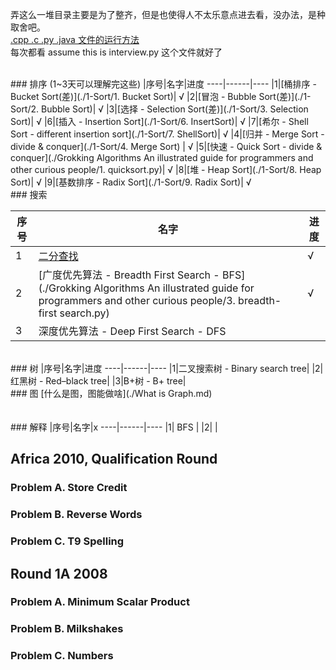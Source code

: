 弄这么一堆目录主要是为了整齐，但是也使得人不太乐意点进去看，没办法，是种取舍吧。  
[.cpp .c .py .java 文件的运行方法](Run.MD)  
每次都看 assume this is interview.py 这个文件就好了  

<br>
### 排序 (1~3天可以理解完这些)
|序号|名字|进度
----|------|----
|1|[桶排序 - Bucket Sort(差)](./1-Sort/1. Bucket Sort)| √ 
|2|[冒泡 - Bubble Sort(差)](./1-Sort/2. Bubble Sort)| √ 
|3|[选择 - Selection Sort(差)](./1-Sort/3. Selection Sort)| √ 
|6|[插入 - Insertion Sort](./1-Sort/6. InsertSort)|  √
|7|[希尔 - Shell Sort - different insertion sort](./1-Sort/7. ShellSort)|  √
|4|[归并 - Merge Sort - divide & conquer](./1-Sort/4. Merge Sort) | √
|5|[快速 - Quick Sort - divide & conquer](./Grokking Algorithms An illustrated guide for programmers and other curious people/1. quicksort.py)|  √
|8|[堆 - Heap Sort](./1-Sort/8. Heap Sort)|   √ 
|9|[基数排序 - Radix Sort](./1-Sort/9. Radix Sort)|   √ 


<br>
### 搜索

|序号|名字|进度
----|------|----
|1|[二分查找](./2-Search/1.BinarySearch)|   √ |
|2|[广度优先算法 - Breadth First Search - BFS](./Grokking Algorithms An illustrated guide for programmers and other curious people/3. breadth-first search.py)|   √
|3|深度优先算法 - Deep First Search - DFS|

<br>
### 树  
|序号|名字|进度
----|------|----
|1|二叉搜索树 - Binary search tree| 
|2|红黑树 - Red–black tree| 
|3|B+树 - B+ tree| 


<br>
### 图
[什么是图，图能做啥](./What is Graph.md)

<br/>
<br/>





<br>
### 解释
|序号|名字|x
----|------|----
|1| BFS | 
|2|    | 




## Africa 2010, Qualification Round
### Problem A. Store Credit

### Problem B. Reverse Words

### Problem C. T9 Spelling


## Round 1A 2008
### Problem A. Minimum Scalar Product

### Problem B. Milkshakes


### Problem C. Numbers























